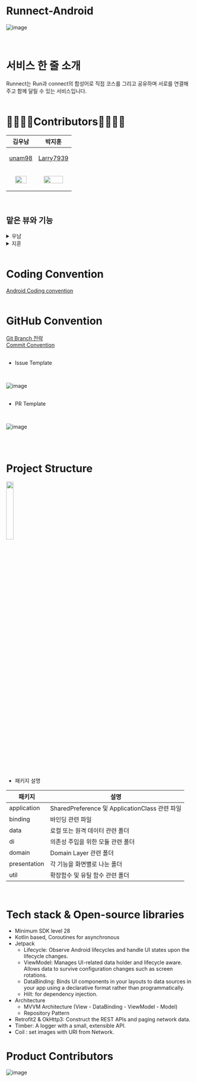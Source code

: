 # Runnect-Android
![image](https://user-images.githubusercontent.com/70442964/210553519-82a60073-8a9f-4b4c-a296-d2020414285c.png)
<br/>
<br/>
<br/>
# 서비스 한 줄 소개  
Runnect는 Run과 connect의 합성어로 직접 코스를 그리고 공유하며  서로를 연결해주고 
함께 달릴 수 있는 서비스입니다. 
<br/>
<br/>

# 🏃‍♀️🏃‍♂️Contributors🏃‍♂️🏃‍♀️
|김우남|박지훈|
|------|---|
|<p align="center"> [unam98](https://github.com/unam98)|<p align="center"> [Larry7939](https://github.com/Larry7939)|
|<p align="center"> <img width="70%" src="https://user-images.githubusercontent.com/70442964/210555989-39736dd6-51ca-4675-8e3f-7be54d9cd099.jpg"/>| <p align="center"><img width="80%" src="https://user-images.githubusercontent.com/70442964/210556002-3afb3793-960e-4881-a906-14c25791a870.png"/>|
<br/>

## 맡은 뷰와 기능

<details>
 <summary> 우남 </summary>
 <div markdown="1">
   
 <details>
 <summary> 1.코스 그리기 </summary>
 <div markdown="1">
 
   1. **코스 그리기**
   
       ![코스그리기1](https://user-images.githubusercontent.com/89737271/216815000-80f4627e-e481-4714-852d-c9d1ed427eab.PNG)

- `CourseMainFragment`에서는 `NaverMap API`, `TedParkPermission` 라이브러리를 활용하여 앱 빌드 시 현위치 권한을 받아오는 기능을 구현하였습니다. 오른쪽 하단의 현 위치 floattingButton을 터치하면 gps로 받아온 현위치로 카메라를 이동합니다.

- `DepartureActivity`에서는 `Tmap API`를 활용하여 keyword와 발급받은 app key를 쿼리문을 활용하여 해당 키워드에 대응되는 data들을 받아옵니다. 이때 뷰에서 보여줄 data는 일부이기 때문에 map 함수와 data class를 활용하여 사용할 data들만 따로 `SearchResultEntitiy`로 만들어주어 편의성 및 가독성을 높였습니다.

- 검색 결과를 보여주는 리사이클러뷰의 어댑터는 ListAdapter로 구현하였으며 item을 터치하면 해당 주소를 출발지점으로 설정할 수 있는 화면으로 넘어갑니다.  
   
   
     ![코스그리기2](https://user-images.githubusercontent.com/89737271/216815438-78e9d502-3c7e-4077-a1fd-f44b09b0b934.PNG)
   
- 출발 지점 마커의 정보창은 가변적이지 않기 때문에 `NaverMap API`에서 제공하는 `infoWindow`를 활용하지 않고 마커 이미지와 정보창 이미지를 그룹화한 후 한 번에 svg를 추출하여 사용하였습니다.

- `DrawActivty`에서는 `DepartureActivity`에서 intent로 받아온 출발지점 data로 마커를 생성하고 `setOnMapClickListener`를 사용하여 사용자의 터치 이벤트가 발생할 때마다 해당 좌표값을 별도의 List에 추가하여 관리하고 마커 객체가 생성되게 하였습니다. 경로선 그리기는 `path.map`을 활용하였습니다.

- 경로선의 거리 값은 `AAC ViewModel`에 `LiveData`를 만들어서 관리하였고 `Data Binding`으로 XML과 연결해서 값의 변화가 일어날 때마다 화면에 보여질 수 있게 하였습니다. 
   
- 화면 우측 하단의 백버튼은 누르면 터치 좌표 값을 관리하는 `touchList`와 생성된 마커를 관리하는 `markerList`에서 마지막 추가된 element를 삭제하는 식으로 구현하였습니다. 
   
- 완성하기 버튼을 누르면 `LatLngBounds`를 만들고 `snapShot` 메서드를 사용하여 그렸던 경로를 캡쳐하였습니다. 캡쳐된 이미지는 `Bitmap` -> `Uri` -> `RequestBody` 타입으로 변환한 후 경로 정보가 담긴 `JSON`과 함께 서버로 post하는 `멀티파트 통신`을 하였습니다. 
   
    ![코스그리기3](https://user-images.githubusercontent.com/89737271/216815742-788d790a-cdbc-4e59-a5d5-436051cd7a1c.PNG)
   
- 1초의 간격을 가지고 크기가 작아지면서 숫자가 바뀌는 애니메이션 구현 후 애니메이션 종료 시 자동으로 `RunActivity`로 전환될 수 있게 하였습니다.

- `RunActivity`에서는 현위치와 그렸던 경로를 동시에 보여주며 `Timer` 기능이 구현되어있습니다. 종료버튼을 누르면 `Timer`가 멈춥니다.
   
- RunActivity는 StorageMyDrawFragment에서 넘어오는 data와 DrawActivity에서 넘어오는 data를 모두 처리할 수 있어야 합니다. 따라서 if문으로 각각의 getExtra에 대해 null check를 한 후 null이 아닌 data를 ViewModel에 저장한 후 Activity에서 불러와 logic에 활용될 수 있게하였습니다. 
   

    ![코스그리기4](https://user-images.githubusercontent.com/89737271/216815903-608cd99b-7a48-451d-806f-86d08ed46aa5.PNG)

- `EndRunActivity`에서는 이전 Activity들로부터 intent로 받아온 data들을 화면에 보여줍니다. 이때 intent로 주고받는 data들은 별도의 data class로 관리함으로써 코드 가독성을 높이고자 하였습니다. 

- (미구현-23.02.05) 저장하기 버튼을 누르면 서버로 런닝 기록이 post 됩니다. 

 </div>
</details>  

 <details>
 <summary> 2.보관함 </summary>
 <div markdown="1">
 
   2. **보관함**
   
      ![보관함1](https://user-images.githubusercontent.com/89737271/216816737-e67beeb1-fb7e-40f1-b056-ef78ad439b95.PNG)  

- TabLayout의 각 Tab 터치 시 화면이 바뀌어야 해서 `StorageMainFragment` 하위에 `StorageMyDrawFragment`, `StorageScrapFragment`를 만들어서 뷰 구성을 하였습니다.

- `Header`에 `machineID`를 넣어서 서버 통신을 하고 `DrawActivity`에서 만들었던 코스들의 data를 받아와 리사이클러뷰로 보여주었습니다.

- 리사이클러뷰 item 터치 시 `MyDrawDetailActivity`로 이동하며 터치된 item의 `courseID`를 intent로 전달합니다.

- `MyDrawDetailActivity`에서는 `StorageMyDrawFragment`에서 받아온 `courseID`를 레트로핏 서비스에 `Path`로 넣어서 서버 통신을 하고 해당 `courseID`에 대응되는 data를 받아와서 화면에 보여줍니다.
   
- 시작하기 버튼 터치 시 `MyDrawDetailActivity`에서 `RunActivity로 화면 전환되며 이때 RunActivity에서 필요로 하는 data는 DetailToRunData라는 data class를 만들어서 전달합니다.  
   
   
   ![보관함2](https://user-images.githubusercontent.com/89737271/216817424-3736f185-ff2a-4cfd-98fc-0f0452eadc89.PNG)

- 스크랩 Tab 터치 시 StorageMyDrawFragment에서 StorageScrapFragment로 replace됩니다.

- StorageMyDrawFragment에서는 코스 발견에서 스크랩했던 코스 목록을 서버 통신으로 받아와서 리사이클러뷰로 보여줍니다.
      
- (미구현-23.02.05) 리사이클러뷰 item 터치 시 스크랩 상세 페이지로 이동합니다.
- (미구현-23.02.05) 하트 버튼을 누르면 사용자의 해당 스크랩 data를 삭제합니다.   
   
 </div>
</details>
   
 </div>
</details>
  
<details>
 <summary> 지훈 </summary>
 <div markdown="1">
 
<details>
 <summary> 1.코스 발견 </summary>
 <div markdown="1">
 
   1. **코스 발견**

 </div>
</details>  
   
 <details>
  <summary> 2.마이페이지 </summary>
  <div markdown="1">
 
   2. **마이페이지**

 </div>
</details>  

 </div>
</details>  
<br/>
  
# Coding Convention
[Android Coding convention](https://www.notion.so/Code-Convention-cbbaf678076a4e74821406016736be73)
<br/>
<br/>

# GitHub Convention
[Git Branch 전략](https://www.notion.so/Git-branch-b91d5935c6744108a2ddf7ef6dc2c494)  
[Commit Convention](https://www.notion.so/Commit-Convention-560391655f4f4669bdd589ec7fe9fc20)
<br/>
<br/>
  
- Issue Template
<br/>
  
![image](https://user-images.githubusercontent.com/70442964/210562158-b3030f89-d972-4141-b703-13813483df2b.png)
<br/>
<br/>
  
- PR Template
<br/>
  
![image](https://user-images.githubusercontent.com/70442964/210562502-146d5e1f-517c-4e37-9a0d-8acbaa326944.png)

<br/>
<br/>

# Project Structure

<img width="20%" src="https://user-images.githubusercontent.com/70442964/212208921-7e8c1e1a-96c3-4372-93c6-594e2f070b78.png"/>

- 패키지 설명

|패키지|설명|
|------|---|
|application|SharedPreference 및 ApplicationClass 관련 파일|
|binding|바인딩 관련 파일|
|data|로컬 또는 원격 데이터 관련 폴더|
|di|의존성 주입을 위한 모듈 관련 폴더|
|domain|Domain Layer 관련 폴더|
|presentation|각 기능을 화면별로 나눈 폴더|
|util|확장함수 및 유틸 함수 관련 폴더|

<br/>


# Tech stack & Open-source libraries
- Minimum SDK level 28
- Kotlin based, Coroutines for asynchronous
- Jetpack
  - Lifecycle: Observe Android lifecycles and handle UI states upon the lifecycle changes.
  - ViewModel: Manages UI-related data holder and lifecycle aware. Allows data to survive configuration changes such as screen rotations.
  - DataBinding: Binds UI components in your layouts to data sources in your app using a declarative format rather than programmatically.
  - Hilt: for dependency injection.
- Architecture
  - MVVM Architecture (View - DataBinding - ViewModel - Model)
  - Repository Pattern
- Retrofit2 & OkHttp3: Construct the REST APIs and paging network data.
- Timber: A logger with a small, extensible API.
- Coil : set images with URI from Network.

# Product Contributors
![image](https://user-images.githubusercontent.com/70442964/212206146-79bfe4d7-41d3-4c10-ac77-bee7d90149a7.png)
